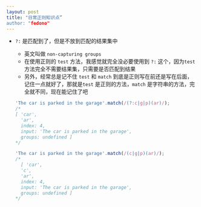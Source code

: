 ```yaml
---
layout: post
title: "日常正则知识点”
author: "fedono"
---
```


- `?:` 是匹配到了，但是不放到匹配的结果集中

  - 英文叫做 `non-capturing groups `  
  - 在使用正则的  `test` 方法，我感觉就完全没必要使用到 `?:`  这个，因为`test` 方法完全不需要结果集，只需要是否匹配到结果
  - 另外，经常总是记不住 `test` 和 `match` 到底是正则写在前还是写在后面，记住一点就好了，那就是`test` 是正则的方法，`match` 是字符串的方法，完全就不同，现在能记住了吧

  ```js
  'The car is parked in the garage'.match(/(?:c|g|p)(ar)/);
  /*
  [ 'car',
    'ar',
    index: 4,
    input: 'The car is parked in the garage',
    groups: undefined ]
  */  
  
  'The car is parked in the garage'.match(/(c|g|p)(ar)/);
  /*
    [ 'car',
    'c',
    'ar',
    index: 4,
    input: 'The car is parked in the garage',
    groups: undefined ]
  */  
  ```

  

